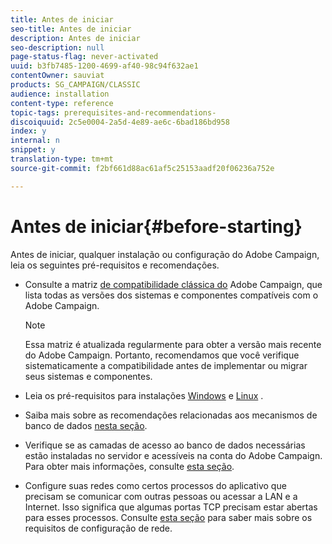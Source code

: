 ```yaml
---
title: Antes de iniciar
seo-title: Antes de iniciar
description: Antes de iniciar
seo-description: null
page-status-flag: never-activated
uuid: b3fb7485-1200-4699-af40-98c94f632ae1
contentOwner: sauviat
products: SG_CAMPAIGN/CLASSIC
audience: installation
content-type: reference
topic-tags: prerequisites-and-recommendations-
discoiquuid: 2c5e0004-2a5d-4e89-ae6c-6bad186bd958
index: y
internal: n
snippet: y
translation-type: tm+mt
source-git-commit: f2bf661d88ac61af5c25153aadf20f06236a752e

---
```



# Antes de iniciar{#before-starting}

Antes de iniciar, qualquer instalação ou configuração do Adobe Campaign, leia os seguintes pré-requisitos e recomendações.

* Consulte a matriz [de compatibilidade clássica do](https://helpx.adobe.com/campaign/kb/compatibility-matrix.html) Adobe Campaign, que lista todas as versões dos sistemas e componentes compatíveis com o Adobe Campaign.

   >[!NOTE]
   >
   >Essa matriz é atualizada regularmente para obter a versão mais recente do Adobe Campaign. Portanto, recomendamos que você verifique sistematicamente a compatibilidade antes de implementar ou migrar seus sistemas e componentes.

* Leia os pré-requisitos para instalações [Windows](../../installation/using/prerequisites-of-campaign-installation-in-windows.md) e [Linux](../../installation/using/prerequisites-of-campaign-installation-in-linux.md) .
* Saiba mais sobre as recomendações relacionadas aos mecanismos de banco de dados [nesta seção](../../installation/using/database.md).
* Verifique se as camadas de acesso ao banco de dados necessárias estão instaladas no servidor e acessíveis na conta do Adobe Campaign. Para obter mais informações, consulte [esta seção](../../installation/using/application-server.md).
* Configure suas redes como certos processos do aplicativo que precisam se comunicar com outras pessoas ou acessar a LAN e a Internet. Isso significa que algumas portas TCP precisam estar abertas para esses processos. Consulte [esta seção](../../installation/using/network-configuration.md) para saber mais sobre os requisitos de configuração de rede.
